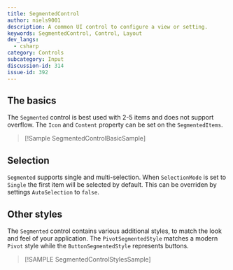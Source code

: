 ```yaml
---
title: SegmentedControl
author: niels9001
description: A common UI control to configure a view or setting. 
keywords: SegmentedControl, Control, Layout
dev_langs:
  - csharp
category: Controls
subcategory: Input
discussion-id: 314
issue-id: 392
---
```


## The basics

The `Segmented` control is best used with 2-5 items and does not support overflow. The `Icon` and `Content` property can be set on the `SegmentedItems`.

> [!Sample SegmentedControlBasicSample]

## Selection
`Segmented` supports single and multi-selection. When `SelectionMode` is set to `Single` the first item will be selected by default. This can be overriden by settings `AutoSelection` to `false`. 

## Other styles

The `Segmented` control contains various additional styles, to match the look and feel of your application. The `PivotSegmentedStyle` matches a modern `Pivot` style while the `ButtonSegmentedStyle` represents buttons.

> [!SAMPLE SegmentedControlStylesSample]
